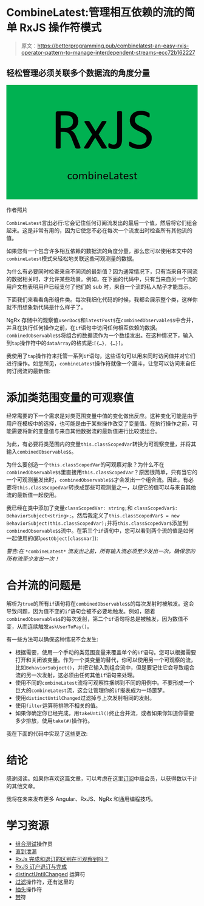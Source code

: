 # CombineLatest:管理相互依赖的流的简单 RxJS 操作符模式

> 原文：<https://betterprogramming.pub/combinelatest-an-easy-rxjs-operator-pattern-to-manage-interdependent-streams-ecc72b162227>

## 轻松管理必须关联多个数据流的角度分量

![](img/b52f4752743e93adfa91fb0bfe33b501.png)

作者照片

`CombineLatest`言出必行:它会记住任何订阅流发出的最后一个值，然后将它们组合起来。这是非常有用的，因为它使您不必在每次一个流发出时检查所有其他流的值。

如果您有一个包含许多相互依赖的数据流的角度分量，那么您可以使用本文中的`combineLatest`模式来轻松地关联这些可观测量的数据。

为什么有必要同时检查来自不同流的最新值？因为通常情况下，只有当来自不同流的数据相关时，才允许某些场景。例如，在下面的代码中，只有当来自另一个流的用户文档表明用户已经支付了他们的 sub 时，来自一个流的私人帖子才能显示。

下面我们来看看角形组件类。每次我细化代码的时候，我都会展示整个类，这样你就不用想象新代码是什么样子了。

NgRx 存储中的观察值`userDoc$`和`latestPost$`在`combinedObservable$$`中合并，并且在执行任何操作之前，在`if`语句中访问任何相互依赖的数据。`combinedObservable$$`将组合的数据流作为一个数组发出。在这种情况下，输入到`tap`操作符中的`dataArray`的格式是:`[{…}, {…}]`。

我使用了`tap`操作符来托管一系列`if`语句，这些语句可以用来同时访问值并对它们进行操作。如您所见，`combineLatest`操作符就像一个漏斗，让您可以访问来自任何订阅流的最新值:

# 添加类范围变量的可观察值

经常需要的下一个需求是对类范围变量中值的变化做出反应。这种变化可能是由于用户在模板中的选择，也可能是由于某些操作改变了变量值。在执行操作之前，可能需要将新的变量值与来自其他数据流的最新值进行比较或组合。

为此，有必要将类范围内的变量`this.classScopedVar`转换为可观察变量，并将其输入`combinedObservable$$`。

为什么要创造一个`this.classScopedVar`的可观察对象？为什么不在`combinedObservable$$`里直接用`this.classScopedVar`？原因很简单，只有当它的一个可观测量发出时，`combinedObservable$$`才会发出一个组合流。因此，有必要将`this.classScopedVar`转换成那些可观测量之一，以便它的值可以与来自其他流的最新值一起使用。

我已经在类中添加了变量`classScopedVar: string;`和
`classScopedVar$: BehaviorSubject<string>;`。然后我定义了`this.classScopedVar$ = new BehaviorSubject(this.classScopedVar);`并将`this.classScopedVar$`添加到`combinedObservable$$`流中。在第三个`if`语句中，您可以看到两个流的值是如何一起使用的(即`postObject[classVar]`):

*警告:在* `*combineLatest*` *流发出之前，所有输入流必须至少发出一次。确保您的所有流至少发出一次！*

# 合并流的问题是

解析为`true`的所有`if`语句将在`combinedObservable$$`的每次发射时被触发。这会导致问题，因为值不变的`if`语句会被不必要地触发。例如，随着`combinedObservable$$`的每次发射，第二个`if`语句将总是被触发，因为数值不变，从而连续触发`askUserToPay()`。

有一些方法可以确保这种情况不会发生:

*   根据需要，使用一个手动的类范围变量来覆盖单个的`if`语句。您可以根据需要打开和关闭该变量。作为一个类变量的替代，你可以使用另一个可观察的流，比如`BehaviorSubject()`，并把它输入到组合流中，但是要记住它会导致组合流的另一次发射，这必须由任何其他`if`语句来处理。
*   使用不同的`combineLatest`流将可观察性捆绑到不同的用例中。不要形成一个巨大的`combineLatest`流，这会让管理你的`if`报表成为一场噩梦。
*   使用`distinctUntilChanged`过滤掉与上次发射相同的发射。
*   使用`filter`运算符排除不相关的值。
*   如果你确定你已经完成，用`takeUntil()`终止合并流，或者如果你知道你需要多少排放，使用`take(#)`操作符。

我在下面的代码中实现了这些更改:

# 结论

感谢阅读。如果你喜欢这篇文章，可以考虑在这里[订阅](https://craftedwebpages.medium.com/membership)中级会员，以获得数以千计的其他文章。

我将在未来发布更多 Angular、RxJS、NgRx 和通用编程技巧。

# 学习资源

*   [组合测试](https://rxjs-dev.firebaseapp.com/api/index/function/combineLatest)操作员
*   [直到泄漏](https://medium.com/angular-in-depth/rxjs-avoiding-takeuntil-leaks-fb5182d047ef)
*   [RxJs 完成和退订的区别在可观察到吗？](https://stackoverflow.com/questions/52198240/rxjs-difference-between-complete-and-unsubscribe-in-observable/52198997)
*   [RxJS 订户退订与完成](https://stackoverflow.com/questions/48771350/rxjs-subscriber-unsubscribe-vs-complete)
*   [distinctUntilChanged](https://www.learnrxjs.io/learn-rxjs/operators/filtering/distinctuntilchanged) 运算符
*   [过滤](https://rxjs-dev.firebaseapp.com/api/operators/filter)操作符，还有这里的
*   [抽头](https://www.learnrxjs.io/learn-rxjs/operators/utility/do)操作符
*   [带](https://www.learnrxjs.io/learn-rxjs/operators/filtering/take)符